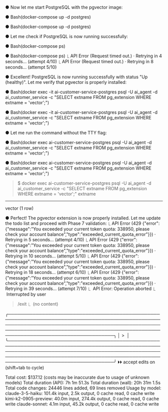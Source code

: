 
● Now let me start PostgreSQL with the pgvector image:

● Bash(docker-compose up -d postgres)

● Bash(docker-compose up -d postgres)

● Let me check if PostgreSQL is now running successfully:

● Bash(docker-compose ps)

● Bash(docker-compose ps)
  ⎿  API Error (Request timed out.) · Retrying in 4 seconds… (attempt 4/10)
  ⎿  API Error (Request timed out.) · Retrying in 8 seconds… (attempt 5/10)

● Excellent! PostgreSQL is now running successfully with status "Up (healthy)". Let me verify that pgvector is properly installed:

● Bash(docker exec -it ai-customer-service-postgres psql -U ai_agent -d ai_customer_service -c "SELECT extname FROM pg_extension WHERE extname = 'vector';")

● Bash(docker exec -it ai-customer-service-postgres psql -U ai_agent -d ai_customer_service -c "SELECT extname FROM pg_extension WHERE extname = 'vector';")

● Let me run the command without the TTY flag:

● Bash(docker exec ai-customer-service-postgres psql -U ai_agent -d ai_customer_service -c "SELECT extname FROM pg_extension WHERE extname = 'vector';")

● Bash(docker exec ai-customer-service-postgres psql -U ai_agent -d ai_customer_service -c "SELECT extname FROM pg_extension WHERE extname = 'vector';")

> $ docker exec ai-customer-service-postgres psql -U ai_agent -d ai_customer_service -c "SELECT extname FROM pg_extension WHERE extname = 'vector';"
   extname 
  ---------
   vector
  (1 row)

● Perfect! The pgvector extension is now properly installed. Let me update the todo list and proceed with Phase 7 validation:
  ⎿  API Error (429 {"error":{"message":"You exceeded your current token quota: <org-1cd6ec897b8e4a48874b52f7848921ec> 338950, please check your account balance","type":"exceeded_current_quota_error"}}) · Retrying in 5 seconds… (attempt 4/10)
  ⎿  API Error (429 {"error":{"message":"You exceeded your current token quota: <org-1cd6ec897b8e4a48874b52f7848921ec> 338950, please check your account balance","type":"exceeded_current_quota_error"}}) · Retrying in 10 seconds… (attempt 5/10)
  ⎿  API Error (429 {"error":{"message":"You exceeded your current token quota: <org-1cd6ec897b8e4a48874b52f7848921ec> 338950, please check your account balance","type":"exceeded_current_quota_error"}}) · Retrying in 18 seconds… (attempt 6/10)
  ⎿  API Error (429 {"error":{"message":"You exceeded your current token quota: <org-1cd6ec897b8e4a48874b52f7848921ec> 338950, please check your account balance","type":"exceeded_current_quota_error"}}) · Retrying in 39 seconds… (attempt 7/10)
  ⎿  API Error: Operation aborted
  ⎿  Interrupted by user

> /exit 
  ⎿  (no content)

╭──────────────────────────────────────────────────────────────────────────────────────────────────────────────────────────────────────────────────────────────────────────────────────────────────────────────────────────────────────────╮
│ >                                                                                                                                                                                                                                        │
╰──────────────────────────────────────────────────────────────────────────────────────────────────────────────────────────────────────────────────────────────────────────────────────────────────────────────────────────────────────────╯
  ⏵⏵ accept edits on (shift+tab to cycle)

Total cost:            $137.12 (costs may be inaccurate due to usage of unknown models)
Total duration (API):  7h 1m 51.3s
Total duration (wall): 20h 31m 1.5s
Total code changes:    24446 lines added, 69 lines removed
Usage by model:
    claude-3-5-haiku:  101.4k input, 2.5k output, 0 cache read, 0 cache write
kimi-k2-0905-preview:  40.0m input, 274.4k output, 0 cache read, 0 cache write
       claude-sonnet:  4.1m input, 45.2k output, 0 cache read, 0 cache write

